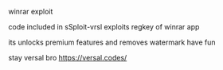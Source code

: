 winrar exploit

code included in sSploit-vrsl exploits regkey of winrar app

its unlocks premium features and removes watermark
have fun

stay versal bro
https://versal.codes/
